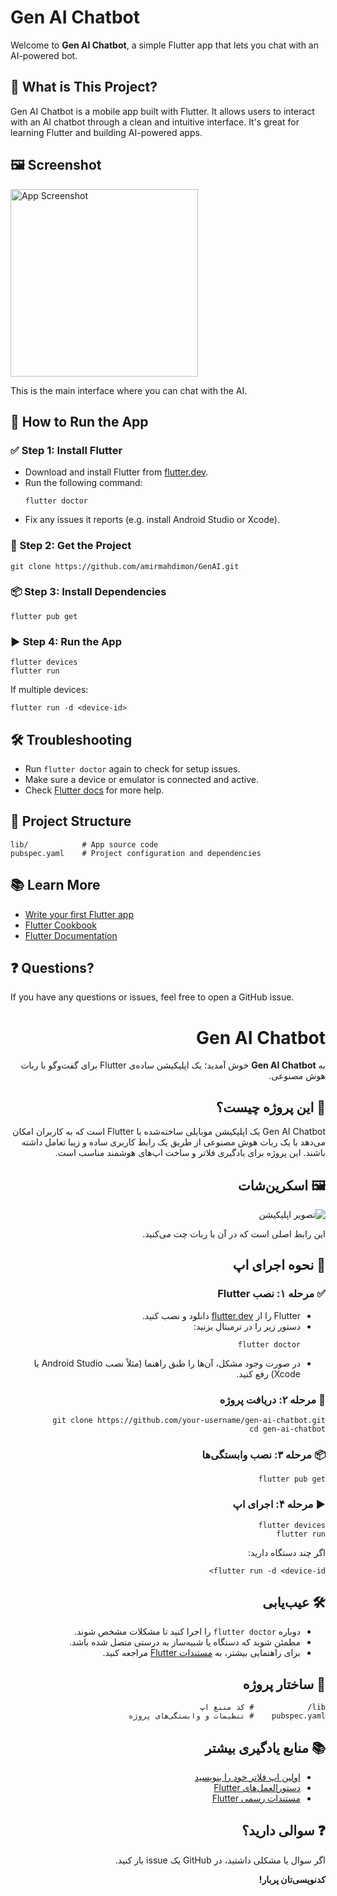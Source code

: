 <!DOCTYPE html>
<html lang="en">
<head>
  <meta charset="UTF-8">
</head>
<body>

<!-- ENGLISH SECTION -->
<div dir="ltr">
  <h1>Gen AI Chatbot</h1>
  <p>Welcome to <strong>Gen AI Chatbot</strong>, a simple Flutter app that lets you chat with an AI-powered bot.</p>

  <h2>📱 What is This Project?</h2>
  <p>Gen AI Chatbot is a mobile app built with Flutter. It allows users to interact with an AI chatbot through a clean and intuitive interface. It's great for learning Flutter and building AI-powered apps.</p>

  <h2>🖼️ Screenshot</h2>
  <img src="https://github.com/user-attachments/assets/34e0a322-cd92-40c2-a903-6b877b82dd31" alt="App Screenshot" width="300">
  <p>This is the main interface where you can chat with the AI.</p>

  <h2>🚀 How to Run the App</h2>

  <h3>✅ Step 1: Install Flutter</h3>
  <ul>
    <li>Download and install Flutter from <a href="https://flutter.dev">flutter.dev</a>.</li>
    <li>Run the following command:
      <pre><code>flutter doctor</code></pre>
    </li>
    <li>Fix any issues it reports (e.g. install Android Studio or Xcode).</li>
  </ul>

  <h3>📂 Step 2: Get the Project</h3>
  <pre><code>git clone https://github.com/amirmahdimon/GenAI.git</code></pre>

  <h3>📦 Step 3: Install Dependencies</h3>
  <pre><code>flutter pub get</code></pre>

  <h3>▶️ Step 4: Run the App</h3>
  <pre><code>flutter devices
flutter run</code></pre>
  <p>If multiple devices:</p>
  <pre><code>flutter run -d &lt;device-id&gt;</code></pre>

  <h2>🛠️ Troubleshooting</h2>
  <ul>
    <li>Run <code>flutter doctor</code> again to check for setup issues.</li>
    <li>Make sure a device or emulator is connected and active.</li>
    <li>Check <a href="https://docs.flutter.dev">Flutter docs</a> for more help.</li>
  </ul>

  <h2>📁 Project Structure</h2>
  <pre><code>lib/            # App source code
pubspec.yaml    # Project configuration and dependencies</code></pre>

  <h2>📚 Learn More</h2>
  <ul>
    <li><a href="https://flutter.dev/docs/get-started/codelab">Write your first Flutter app</a></li>
    <li><a href="https://flutter.dev/docs/cookbook">Flutter Cookbook</a></li>
    <li><a href="https://flutter.dev/docs">Flutter Documentation</a></li>
  </ul>

  <h2>❓ Questions?</h2>
  <p>If you have any questions or issues, feel free to open a GitHub issue.</p>
</div>

<!-- PERSIAN SECTION -->
<div class="rtl" dir="rtl">
  <h1>Gen AI Chatbot</h1>
  <p>به <strong>Gen AI Chatbot</strong> خوش آمدید؛ یک اپلیکیشن ساده‌ی Flutter برای گفت‌وگو با ربات هوش مصنوعی.</p>

  <h2>📱 این پروژه چیست؟</h2>
  <p>Gen AI Chatbot یک اپلیکیشن موبایلی ساخته‌شده با Flutter است که به کاربران امکان می‌دهد با یک ربات هوش مصنوعی از طریق یک رابط کاربری ساده و زیبا تعامل داشته باشند. این پروژه برای یادگیری فلاتر و ساخت اپ‌های هوشمند مناسب است.</p>

  <h2>🖼️ اسکرین‌شات</h2>
  <img src="screenshot.png" alt="تصویر اپلیکیشن">
  <p>این رابط اصلی است که در آن با ربات چت می‌کنید.</p>

  <h2>🚀 نحوه اجرای اپ</h2>

  <h3>✅ مرحله ۱: نصب Flutter</h3>
  <ul>
    <li>Flutter را از <a href="https://flutter.dev">flutter.dev</a> دانلود و نصب کنید.</li>
    <li>دستور زیر را در ترمینال بزنید:
      <pre><code>flutter doctor</code></pre>
    </li>
    <li>در صورت وجود مشکل، آن‌ها را طبق راهنما (مثلاً نصب Android Studio یا Xcode) رفع کنید.</li>
  </ul>

  <h3>📂 مرحله ۲: دریافت پروژه</h3>
  <pre><code>git clone https://github.com/your-username/gen-ai-chatbot.git
cd gen-ai-chatbot</code></pre>

  <h3>📦 مرحله ۳: نصب وابستگی‌ها</h3>
  <pre><code>flutter pub get</code></pre>

  <h3>▶️ مرحله ۴: اجرای اپ</h3>
  <pre><code>flutter devices
flutter run</code></pre>
  <p>اگر چند دستگاه دارید:</p>
  <pre><code>flutter run -d &lt;device-id&gt;</code></pre>

  <h2>🛠️ عیب‌یابی</h2>
  <ul>
    <li>دوباره <code>flutter doctor</code> را اجرا کنید تا مشکلات مشخص شوند.</li>
    <li>مطمئن شوید که دستگاه یا شبیه‌ساز به درستی متصل شده باشد.</li>
    <li>برای راهنمایی بیشتر، به <a href="https://docs.flutter.dev">مستندات Flutter</a> مراجعه کنید.</li>
  </ul>

  <h2>📁 ساختار پروژه</h2>
  <pre><code>lib/            # کد منبع اپ
pubspec.yaml    # تنظیمات و وابستگی‌های پروژه</code></pre>

  <h2>📚 منابع یادگیری بیشتر</h2>
  <ul>
    <li><a href="https://flutter.dev/docs/get-started/codelab">اولین اپ فلاتر خود را بنویسید</a></li>
    <li><a href="https://flutter.dev/docs/cookbook">دستورالعمل‌های Flutter</a></li>
    <li><a href="https://flutter.dev/docs">مستندات رسمی Flutter</a></li>
  </ul>

  <h2>❓ سوالی دارید؟</h2>
  <p>اگر سوال یا مشکلی داشتید، در GitHub یک issue باز کنید.</p>

  <p><strong>کدنویسی‌تان پربار!</strong></p>
</div>

</body>
</html>
